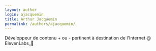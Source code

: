 ```yaml
---
layout: author
login: ajacquemin
title: Arthur Jacquemin
permalink: /authors/ajacquemin/
---
```

Développeur de contenu + ou - pertinent à destination de l'Internet @ ElevenLabs_🚀
